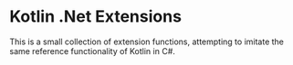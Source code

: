 # Kotlin .Net Extensions

This is a small collection of extension functions, attempting to imitate the same
reference functionality of Kotlin in C#.